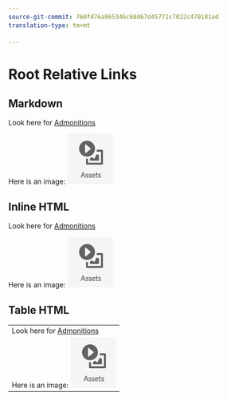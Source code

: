```yaml
---
source-git-commit: 760fd76a965346c68d67d45771c7022c470181ad
translation-type: tm+mt

---
```

# Root Relative Links

## Markdown

Look here for [Admonitions](/help/testing/admonitions.md)

Here is an image: ![Assets](/assets/2018-07-24-13-47-56.png)

## Inline HTML

Look here for <a href="/help/testing/admonitions.md">Admonitions</a>

Here is an image: <img src="/assets/2018-07-24-13-47-56.png"/>

## Table HTML

<table>
    <tr>
        <td>Look here for <a href="/help/testing/admonitions.md">Admonitions</a></td>
    </tr>
    <tr>
        <td>Here is an image: <img src="/assets/2018-07-24-13-47-56.png"/></td>
    </tr>
</table>